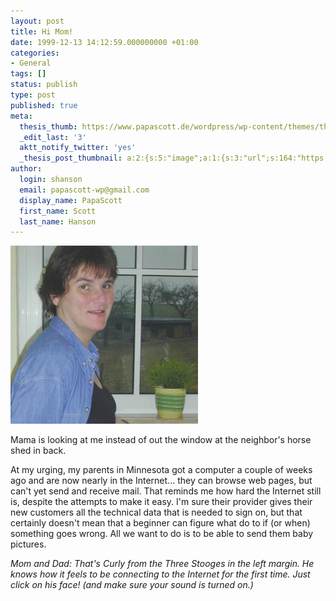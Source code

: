 ```yaml
---
layout: post
title: Hi Mom!
date: 1999-12-13 14:12:59.000000000 +01:00
categories:
- General
tags: []
status: publish
type: post
published: true
meta:
  thesis_thumb: https://www.papascott.de/wordpress/wp-content/themes/thesis_151/lib/scripts/thumb.php?w=100&h=100&zc=1&q=100&src=https://www.papascott.de/images/mausnews/fpwindow.jpg
  _edit_last: '3'
  aktt_notify_twitter: 'yes'
  _thesis_post_thumbnail: a:2:{s:5:"image";a:1:{s:3:"url";s:164:"https://www.papascott.de/wordpress/wp-content/themes/thesis_151/lib/scripts/thumb.php?w=100&h=100&zc=1&q=100&src=https://www.papascott.de/images/mausnews/fpwindow.jpg";}s:5:"frame";a:1:{s:2:"on";s:1:"1";}}
author:
  login: shanson
  email: papascott-wp@gmail.com
  display_name: PapaScott
  first_name: Scott
  last_name: Hanson
---
```

<p><img src="/wordpress/wp-content/uploads/1999/12/fpwindow.jpg" height="285" width="300" border="0" alt="fpwindow.jpg: " /></p>
<p>Mama is looking at me instead of out the window at the neighbor's horse shed in back. </p>
<p>At my urging, my parents in Minnesota got a computer a couple of weeks ago and are now nearly in the Internet... they can browse web pages, but can't yet send and receive mail. That reminds me how hard the Internet still is, despite the attempts to make it easy. I'm sure their provider gives their new customers all the technical data that is needed to sign on, but that certainly doesn't mean that a beginner can figure what do to if (or when) something goes wrong. All we want to do is to be able to send them baby pictures.</p>
<p><i>Mom and Dad: That's Curly from the Three Stooges in the left margin. He knows how it feels to be connecting to the Internet for the first time. Just click on his face! (and make sure your sound is turned on.)</i></p>
